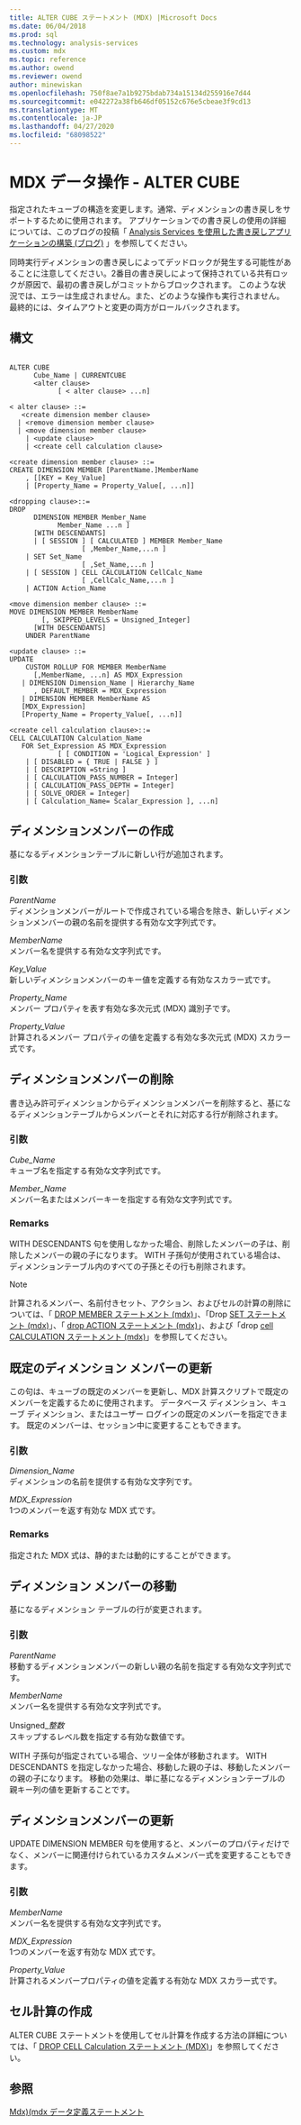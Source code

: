 ```yaml
---
title: ALTER CUBE ステートメント (MDX) |Microsoft Docs
ms.date: 06/04/2018
ms.prod: sql
ms.technology: analysis-services
ms.custom: mdx
ms.topic: reference
ms.author: owend
ms.reviewer: owend
author: minewiskan
ms.openlocfilehash: 750f8ae7a1b9275bdab734a15134d255916e7d44
ms.sourcegitcommit: e042272a38fb646df05152c676e5cbeae3f9cd13
ms.translationtype: MT
ms.contentlocale: ja-JP
ms.lasthandoff: 04/27/2020
ms.locfileid: "68098522"
---
```

# <a name="mdx-data-definition---alter-cube"></a>MDX データ操作 - ALTER CUBE


  指定されたキューブの構造を変更します。通常、ディメンションの書き戻しをサポートするために使用されます。 アプリケーションでの書き戻しの使用の詳細については、このブログの投稿「 [Analysis Services を使用した書き戻しアプリケーションの構築 (ブログ)](https://go.microsoft.com/fwlink/?LinkId=394977) 」を参照してください。  
  
 同時実行ディメンションの書き戻しによってデッドロックが発生する可能性があることに注意してください。2番目の書き戻しによって保持されている共有ロックが原因で、最初の書き戻しがコミットからブロックされます。 このような状況では、エラーは生成されません。また、どのような操作も実行されません。 最終的には、タイムアウトと変更の両方がロールバックされます。  
  
## <a name="syntax"></a>構文  
  
```  
  
ALTER CUBE  
      Cube_Name | CURRENTCUBE  
      <alter clause>   
            [ < alter clause> ...n]  
  
< alter clause> ::=   
   <create dimension member clause>   
  | <remove dimension member clause>  
  | <move dimension member clause>   
    | <update clause>   
    | <create cell calculation clause>  
  
<create dimension member clause> ::=  
CREATE DIMENSION MEMBER [ParentName.]MemberName  
    , [[KEY = Key_Value]   
    | [Property_Name = Property_Value[, ...n]]  
  
<dropping clause>::=  
DROP   
      DIMENSION MEMBER Member_Name   
            Member_Name ...n ]   
      [WITH DESCENDANTS]  
      | [ SESSION ] [ CALCULATED ] MEMBER Member_Name   
                  [ ,Member_Name,...n ]   
    | SET Set_Name  
                  [ ,Set_Name,...n ]   
    | [ SESSION ] CELL CALCULATION CellCalc_Name  
                  [ ,CellCalc_Name,...n ]   
    | ACTION Action_Name  
  
<move dimension member clause> ::=  
MOVE DIMENSION MEMBER MemberName  
        [, SKIPPED_LEVELS = Unsigned_Integer]   
      [WITH DESCENDANTS]  
    UNDER ParentName      
  
<update clause> ::=  
UPDATE   
    CUSTOM ROLLUP FOR MEMBER MemberName  
      [,MemberName, ...n] AS MDX_Expression  
   | DIMENSION Dimension_Name | Hierarchy_Name  
      , DEFAULT_MEMBER = MDX_Expression  
   | DIMENSION MEMBER MemberName AS  
   [MDX_Expression]  
   [Property_Name = Property_Value[, ...n]]  
  
<create cell calculation clause>::=  
CELL CALCULATION Calculation_Name   
   FOR Set_Expression AS MDX_Expression   
            [ [ CONDITION = 'Logical_Expression' ]   
    | [ DISABLED = { TRUE | FALSE } ]   
    | [ DESCRIPTION =String ]   
    | [ CALCULATION_PASS_NUMBER = Integer]   
    | [ CALCULATION_PASS_DEPTH = Integer]   
    | [ SOLVE_ORDER = Integer]   
    | [ Calculation_Name= Scalar_Expression ], ...n]  
```  
  
## <a name="creating-a-dimension-member"></a>ディメンションメンバーの作成  
 基になるディメンションテーブルに新しい行が追加されます。  
  
### <a name="arguments"></a>引数  
 *ParentName*  
 ディメンションメンバーがルートで作成されている場合を除き、新しいディメンションメンバーの親の名前を提供する有効な文字列式です。  
  
 *MemberName*  
 メンバー名を提供する有効な文字列式です。  
  
 *Key_Value*  
 新しいディメンションメンバーのキー値を定義する有効なスカラー式です。  
  
 *Property_Name*  
 メンバー プロパティを表す有効な多次元式 (MDX) 識別子です。  
  
 *Property_Value*  
 計算されるメンバー プロパティの値を定義する有効な多次元式 (MDX) スカラー式です。  
  
## <a name="dropping-a-dimension-member"></a>ディメンションメンバーの削除  
 書き込み許可ディメンションからディメンションメンバーを削除すると、基になるディメンションテーブルからメンバーとそれに対応する行が削除されます。  
  
### <a name="arguments"></a>引数  
 *Cube_Name*  
 キューブ名を指定する有効な文字列式です。  
  
 *Member_Name*  
 メンバー名またはメンバーキーを指定する有効な文字列式です。  
  
### <a name="remarks"></a>Remarks  
 WITH DESCENDANTS 句を使用しなかった場合、削除したメンバーの子は、削除したメンバーの親の子になります。 WITH 子孫句が使用されている場合は、ディメンションテーブル内のすべての子孫とその行も削除されます。  
  
> [!NOTE]  
>  計算されるメンバー、名前付きセット、アクション、およびセルの計算の削除については、「 [DROP MEMBER ステートメント &#40;mdx&#41;](../mdx/mdx-data-definition-drop-member.md)」、「Drop [SET ステートメント &#40;mdx&#41;](../mdx/mdx-data-definition-drop-set.md)」、「 [drop ACTION ステートメント &#40;mdx&#41;](../mdx/mdx-data-definition-drop-action.md)」、および「drop [cell CALCULATION ステートメント &#40;mdx&#41;](../mdx/mdx-data-definition-drop-cell-calculation.md)」を参照してください。  
  
## <a name="updating-the-default-dimension-member"></a>既定のディメンション メンバーの更新  
 この句は、キューブの既定のメンバーを更新し、MDX 計算スクリプトで既定のメンバーを定義するために使用されます。 データベース ディメンション、キューブ ディメンション、またはユーザー ログインの既定のメンバーを指定できます。 既定のメンバーは、セッション中に変更することもできます。  
  
### <a name="arguments"></a>引数  
 *Dimension_Name*  
 ディメンションの名前を提供する有効な文字列です。  
  
 *MDX_Expression*  
 1つのメンバーを返す有効な MDX 式です。  
  
### <a name="remarks"></a>Remarks  
 指定された MDX 式は、静的または動的にすることができます。  
  
## <a name="moving-a-dimension-member"></a>ディメンション メンバーの移動  
 基になるディメンション テーブルの行が変更されます。  
  
### <a name="arguments"></a>引数  
 *ParentName*  
 移動するディメンションメンバーの新しい親の名前を指定する有効な文字列式です。  
  
 *MemberName*  
 メンバー名を提供する有効な文字列式です。  
  
 Unsigned_*整数*  
 スキップするレベル数を指定する有効な数値です。  
  
 WITH 子孫句が指定されている場合、ツリー全体が移動されます。 WITH DESCENDANTS を指定しなかった場合、移動した親の子は、移動したメンバーの親の子になります。 移動の効果は、単に基になるディメンションテーブルの親キー列の値を更新することです。  
  
## <a name="updating-a-dimension-member"></a>ディメンションメンバーの更新  
 UPDATE DIMENSION MEMBER 句を使用すると、メンバーのプロパティだけでなく、メンバーに関連付けられているカスタムメンバー式を変更することもできます。  
  
### <a name="arguments"></a>引数  
 *MemberName*  
 メンバー名を提供する有効な文字列式です。  
  
 *MDX_Expression*  
 1つのメンバーを返す有効な MDX 式です。  
  
 *Property_Value*  
 計算されるメンバープロパティの値を定義する有効な MDX スカラー式です。  
  
## <a name="creating-a-cell-calculation"></a>セル計算の作成  
 ALTER CUBE ステートメントを使用してセル計算を作成する方法の詳細については、「 [DROP CELL Calculation ステートメント &#40;MDX&#41;](../mdx/mdx-data-definition-drop-cell-calculation.md)」を参照してください。  
  
## <a name="see-also"></a>参照  
 [Mdx&#41;&#40;mdx データ定義ステートメント](../mdx/mdx-data-definition-statements-mdx.md)  
  
  
